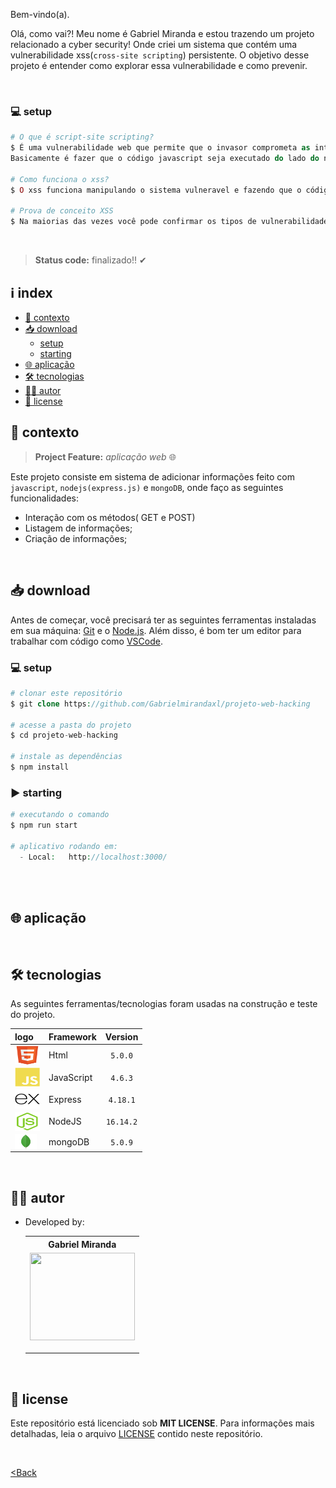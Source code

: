 

Bem-vindo(a).

Olá, como vai?! Meu nome é Gabriel Miranda e estou trazendo um projeto relacionado a cyber security! Onde criei um sistema que contém uma vulnerabilidade xss(`cross-site scripting`) persistente.
O objetivo desse projeto é entender como explorar essa vulnerabilidade e como prevenir.

<br>


### 💻 setup

```php
# O que é script-site scripting?
$ É uma vulnerabilidade web que permite que o invasor comprometa as interações que os usuários têm com um sistema vulnerável.
Basicamente é fazer que o código javascript seja executado do lado do navegador da vitima. As vulnerabilidades de script entre sites normalmente permite que um invasor se disfarce de usuário vítima, execute quaisquer ações que o usuário possa realizar e acesse qualquer um dos dados do usuário. 

# Como funciona o xss?
$ O xss funciona manipulando o sistema vulneravel e fazendo que o código javascript seja executado no navegador da vitima, assim podendo comprometer a interação com o sistema.

# Prova de conceito XSS
$ Na maiorias das vezes você pode confirmar os tipos de vulnerabilidade XSS injetando algum código javascript no input fazendo que o seu prório navegador execute o código que você injetou. Há muito tempo é uma prática comum usar a função alert()para esse propósito, porque é curta e inofensiva.
```

<br>

> <b>Status code:</b>  finalizado!! ✔

 ## ℹ index

   * [🧠 contexto](#-contexto)
   * [📥 download](#-download)
     * [setup](#-setup)
     * [starting](#-starting)
   * [🌐 aplicação](#-aplicação)
   * [🛠 tecnologias](#-tecnologias)
   * [✍🏼 autor](#-autor)
   * [📝 license](#-license)


 ## 🧠 contexto
> **Project Feature:**  *aplicação web* 🌐 

 Este projeto consiste em sistema de adicionar informações feito com `javascript`, `nodejs(express.js)` e `mongoDB`, onde faço as seguintes funcionalidades:

 * Interação com os métodos( GET e POST)
 * Listagem de informações;
 * Criação de informações;
 


<br>

## 📥 download

Antes de começar, você precisará ter as seguintes ferramentas instaladas em sua máquina:
[Git](https://git-scm.com) e o [Node.js](https://nodejs.org/en/).
Além disso, é bom ter um editor para trabalhar com código como [VSCode](https://code.visualstudio.com/).

### 💻 setup

```php
# clonar este repositório
$ git clone https://github.com/Gabrielmirandaxl/projeto-web-hacking

# acesse a pasta do projeto
$ cd projeto-web-hacking

# instale as dependências
$ npm install
```

### ▶ starting
```php
# executando o comando
$ npm run start

# aplicativo rodando em:
  - Local:   http://localhost:3000/ 
 
```

<br>

## 🌐 aplicação
<img width="900" heigth="900"  src="">

<br>


## 🛠 tecnologias

As seguintes ferramentas/tecnologias foram usadas na construção e teste do projeto.
<br>

| logo               | Framework                  | Version      |
| :----------------- | :------------------------- | :----------: |
| <a href="https://vuejs.org/"><img align="center" alt="vue" height="30" width="40" src="https://github.com/devicons/devicon/blob/master/icons/html5/html5-original.svg"></a>| Html  |  `5.0.0`       |
| <a href="https://www.javascript.com/" target="_blank"><img align="center" alt="js" height="30" width="40" src="https://raw.githubusercontent.com/devicons/devicon/master/icons/javascript/javascript-plain.svg"></a> | JavaScript  |  `4.6.3`      |
| <a href="https://vuejs.org/"><img align="center" alt="vue" height="30" width="40" src="https://github.com/devicons/devicon/blob/master/icons/express/express-original.svg"></a>| Express  |  `4.18.1`       |
| <a href="https://www.postgresql.org/download/" target="_blank"><img align="center" alt="node" height="30" width="40" src="https://raw.githubusercontent.com/devicons/devicon/2ae2a900d2f041da66e950e4d48052658d850630/icons/nodejs/nodejs-original.svg"></a> | NodeJS      |  `16.14.2`       |
| <a href="https://materializecss.com/"><img align="center" alt="mongo" height="25" width="35" src="https://github.com/devicons/devicon/blob/master/icons/mongodb/mongodb-original.svg"></a> | mongoDB | `5.0.9` |
 
<br>
                 
## ✍🏼 autor


<div align=left>

- <table>
 <p>  Developed by:</p>
  <tr align=center>
    <th><strong> Gabriel Miranda </strong></th>
  </tr>
   <td>
      <a href="https://github.com/Gabrielmirandaxl">
        <img width="168" height="140" src="https://user-images.githubusercontent.com/82064724/179410818-bc9e953b-83b1-4f23-9d05-ad702abf0f29.png" > <p align="left">
</p></a>
    </td>

</table>
</div>

<div align=left>

<br>
 
## 📝 license

Este repositório está licenciado sob **MIT LICENSE**. Para informações mais detalhadas, leia o arquivo [LICENSE](./LICENSE) contido neste repositório.
                
 <br> 
	
 [<Back](#-blue-schedule-frontend-)

